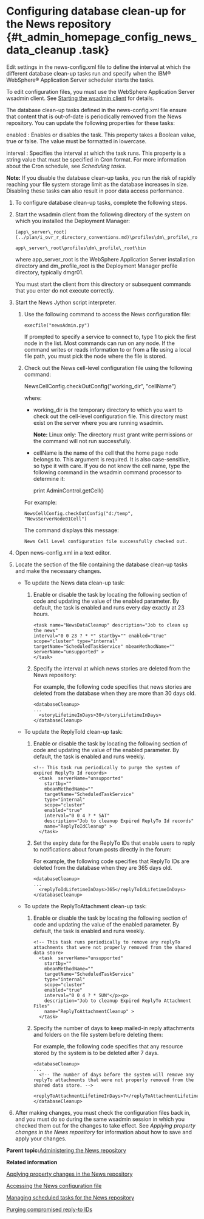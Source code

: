 # Configuring database clean-up for the News repository {#t_admin_homepage_config_news_data_cleanup .task}

Edit settings in the news-config.xml file to define the interval at which the different database clean-up tasks run and specify when the IBM® WebSphere® Application Server scheduler starts the tasks.

To edit configuration files, you must use the WebSphere Application Server wsadmin client. See [Starting the wsadmin client](t_admin_wsadmin_starting.md) for details.

The database clean-up tasks defined in the news-config.xml file ensure that content that is out-of-date is periodically removed from the News repository. You can update the following properties for these tasks:

enabled
:   Enables or disables the task. This property takes a Boolean value, true or false. The value must be formatted in lowercase.

interval
:   Specifies the interval at which the task runs. This property is a string value that must be specified in Cron format. For more information about the Cron schedule, see *Scheduling tasks*.

**Note:** If you disable the database clean-up tasks, you run the risk of rapidly reaching your file system storage limit as the database increases in size. Disabling these tasks can also result in poor data access performance.

1.  To configure database clean-up tasks, complete the following steps.
2.  Start the wsadmin client from the following directory of the system on which you installed the Deployment Manager:

    ```
    [app\_server\_root](../plan/i_ovr_r_directory_conventions.md)\profiles\dm\_profile\_root\bin
    ```

    ```
    app\_server\_root\profiles\dm\_profile\_root\bin
    ```

    where app\_server\_root is the WebSphere Application Server installation directory and dm\_profile\_root is the Deployment Manager profile directory, typically dmgr01.

    You must start the client from this directory or subsequent commands that you enter do not execute correctly.

3.  Start the News Jython script interpreter.

    1.  Use the following command to access the News configuration file:

        ```
        execfile("newsAdmin.py")
        ```

        If prompted to specify a service to connect to, type 1 to pick the first node in the list. Most commands can run on any node. If the command writes or reads information to or from a file using a local file path, you must pick the node where the file is stored.

    2.  Check out the News cell-level configuration file using the following command:

        NewsCellConfig.checkOutConfig\("working\_dir", "cellName"\)

        where:

        -   working\_dir is the temporary directory to which you want to check out the cell-level configuration file. This directory must exist on the server where you are running wsadmin.

            **Note:** Linux only: The directory must grant write permissions or the command will not run successfully.

        -   cellName is the name of the cell that the home page node belongs to. This argument is required. It is also case-sensitive, so type it with care. If you do not know the cell name, type the following command in the wsadmin command processor to determine it:

            print AdminControl.getCell\(\)

        For example:

        ```
        NewsCellConfig.checkOutConfig("d:/temp", "NewsServerNode01Cell")
        
        ```

        The command displays this message:

        ```
        News Cell Level configuration file successfully checked out.
        ```

4.  Open news-config.xml in a text editor.

5.  Locate the section of the file containing the database clean-up tasks and make the necessary changes.

    -   To update the News data clean-up task:
        1.  Enable or disable the task by locating the following section of code and updating the value of the enabled parameter. By default, the task is enabled and runs every day exactly at 23 hours.

            ```
            <task name="NewsDataCleanup" description="Job to clean up the news"
            interval="0 0 23 ? * *" startby="" enabled="true" scope="cluster" type="internal"
            targetName="ScheduledTaskService" mbeanMethodName="" serverName="unsupported" >
            </task>
            ```

        2.  Specify the interval at which news stories are deleted from the News repository:

            For example, the following code specifies that news stories are deleted from the database when they are more than 30 days old.

            ```
            <databaseCleanup>
            ...
              <storyLifetimeInDays>30</storyLifetimeInDays>
            </databaseCleanup>
            ```

    -   To update the ReplyToId clean-up task:
        1.  Enable or disable the task by locating the following section of code and updating the value of the enabled parameter. By default, the task is enabled and runs weekly.

            ```
            <!-- This task run periodically to purge the system of expired ReplyTo Id records>
              <task  serverName="unsupported"
                startby=""
                mbeanMethodName=""
                targetName="ScheduledTaskService"
                type="internal"
                scope="cluster"
                enabled="true"
                interval="0 0 4 ? * SAT"
                description="Job to cleanup Expired ReplyTo Id records"
                name="ReplyToIdCleanup" >
              </task>
            ```

        2.  Set the expiry date for the ReplyTo IDs that enable users to reply to notifications about forum posts directly in the forum:

            For example, the following code specifies that ReplyTo IDs are deleted from the database when they are 365 days old.

            ```
            <databaseCleanup>
            ...
              <replyToIdLifetimeInDays>365</replyToIdLifetimeInDays>
            </databaseCleanup>
            ```

    -   To update the ReplyToAttachment clean-up task:
        1.  Enable or disable the task by locating the following section of code and updating the value of the enabled parameter. By default, the task is enabled and runs weekly.

            ```
            <!-- This task runs periodically to remove any replyTo attachments that were not properly removed from the shared data store>
              <task  serverName="unsupported"
                startby=""
                mbeanMethodName=""
                targetName="ScheduledTaskService"
                type="internal"
                scope="cluster"
                enabled="true"
                interval="0 0 4 ? * SUN"</p><p>
                description="Job to cleanup Expired ReplyTo Attachment Files"
                name="ReplyToAttachmentCleanup" >
              </task>
            ```

        2.  Specify the number of days to keep mailed-in reply attachments and folders on the file system before deleting them:

            For example, the following code specifies that any resource stored by the system is to be deleted after 7 days.

            ```
            <databaseCleanup>
            ...
              <!-- The number of days before the system will remove any replyTo attachments that were not properly removed from the shared data store. -->
              <replyToAttachmentLifetimeInDays>7</replyToAttachmentLifetimeInDays>
            </databaseCleanup>
            ```

6.  After making changes, you must check the configuration files back in, and you must do so during the same wsadmin session in which you checked them out for the changes to take effect. See *Applying property changes in the News repository* for information about how to save and apply your changes.


**Parent topic:**[Administering the News repository](../admin/c_admin_news.md)

**Related information**  


[Applying property changes in the News repository](../admin/t_admin_news_apply_property_changes.md)

[Accessing the News configuration file](../admin/t_admin_homepage_access_news_config.md)

[Managing scheduled tasks for the News repository](../admin/t_admin_news_manage_scheduler.md)

[Purging compromised reply-to IDs](../admin/t_admin_news_purge_replyto_ids.md)

